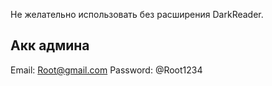 Не желательно использовать без расширения DarkReader.

## Акк админа
Email: Root@gmail.com
Password: @Root1234
